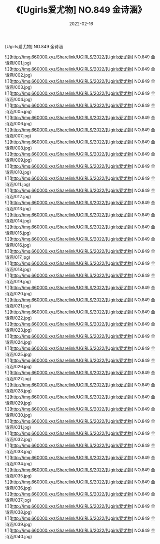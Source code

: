 ﻿---
layout: post
title:  《[Ugirls爱尤物] NO.849 金诗涵》
date:   2022-02-16
img: http://img.660000.xyz/Sharelink/UGIRLS/2022/[Ugirls爱尤物] NO.849 金诗涵/000.jpg
categories: [美女, 清纯, 唯美]
---

[Ugirls爱尤物] NO.849 金诗涵

 ![](http://img.660000.xyz/Sharelink/UGIRLS/2022/[Ugirls爱尤物] NO.849 金诗涵/001.jpg) <br>![](http://img.660000.xyz/Sharelink/UGIRLS/2022/[Ugirls爱尤物] NO.849 金诗涵/002.jpg) <br>![](http://img.660000.xyz/Sharelink/UGIRLS/2022/[Ugirls爱尤物] NO.849 金诗涵/003.jpg) <br>![](http://img.660000.xyz/Sharelink/UGIRLS/2022/[Ugirls爱尤物] NO.849 金诗涵/004.jpg) <br>![](http://img.660000.xyz/Sharelink/UGIRLS/2022/[Ugirls爱尤物] NO.849 金诗涵/005.jpg) <br>![](http://img.660000.xyz/Sharelink/UGIRLS/2022/[Ugirls爱尤物] NO.849 金诗涵/006.jpg) <br>![](http://img.660000.xyz/Sharelink/UGIRLS/2022/[Ugirls爱尤物] NO.849 金诗涵/007.jpg) <br>![](http://img.660000.xyz/Sharelink/UGIRLS/2022/[Ugirls爱尤物] NO.849 金诗涵/008.jpg) <br>![](http://img.660000.xyz/Sharelink/UGIRLS/2022/[Ugirls爱尤物] NO.849 金诗涵/009.jpg) <br>![](http://img.660000.xyz/Sharelink/UGIRLS/2022/[Ugirls爱尤物] NO.849 金诗涵/010.jpg) <br>![](http://img.660000.xyz/Sharelink/UGIRLS/2022/[Ugirls爱尤物] NO.849 金诗涵/011.jpg) <br>![](http://img.660000.xyz/Sharelink/UGIRLS/2022/[Ugirls爱尤物] NO.849 金诗涵/012.jpg) <br>![](http://img.660000.xyz/Sharelink/UGIRLS/2022/[Ugirls爱尤物] NO.849 金诗涵/013.jpg) <br>![](http://img.660000.xyz/Sharelink/UGIRLS/2022/[Ugirls爱尤物] NO.849 金诗涵/014.jpg) <br>![](http://img.660000.xyz/Sharelink/UGIRLS/2022/[Ugirls爱尤物] NO.849 金诗涵/015.jpg) <br>![](http://img.660000.xyz/Sharelink/UGIRLS/2022/[Ugirls爱尤物] NO.849 金诗涵/016.jpg) <br>![](http://img.660000.xyz/Sharelink/UGIRLS/2022/[Ugirls爱尤物] NO.849 金诗涵/017.jpg) <br>![](http://img.660000.xyz/Sharelink/UGIRLS/2022/[Ugirls爱尤物] NO.849 金诗涵/018.jpg) <br>![](http://img.660000.xyz/Sharelink/UGIRLS/2022/[Ugirls爱尤物] NO.849 金诗涵/019.jpg) <br>![](http://img.660000.xyz/Sharelink/UGIRLS/2022/[Ugirls爱尤物] NO.849 金诗涵/020.jpg) <br>![](http://img.660000.xyz/Sharelink/UGIRLS/2022/[Ugirls爱尤物] NO.849 金诗涵/021.jpg) <br>![](http://img.660000.xyz/Sharelink/UGIRLS/2022/[Ugirls爱尤物] NO.849 金诗涵/022.jpg) <br>![](http://img.660000.xyz/Sharelink/UGIRLS/2022/[Ugirls爱尤物] NO.849 金诗涵/023.jpg) <br>![](http://img.660000.xyz/Sharelink/UGIRLS/2022/[Ugirls爱尤物] NO.849 金诗涵/024.jpg) <br>![](http://img.660000.xyz/Sharelink/UGIRLS/2022/[Ugirls爱尤物] NO.849 金诗涵/025.jpg) <br>![](http://img.660000.xyz/Sharelink/UGIRLS/2022/[Ugirls爱尤物] NO.849 金诗涵/026.jpg) <br>![](http://img.660000.xyz/Sharelink/UGIRLS/2022/[Ugirls爱尤物] NO.849 金诗涵/027.jpg) <br>![](http://img.660000.xyz/Sharelink/UGIRLS/2022/[Ugirls爱尤物] NO.849 金诗涵/028.jpg) <br>![](http://img.660000.xyz/Sharelink/UGIRLS/2022/[Ugirls爱尤物] NO.849 金诗涵/029.jpg) <br>![](http://img.660000.xyz/Sharelink/UGIRLS/2022/[Ugirls爱尤物] NO.849 金诗涵/030.jpg) <br>![](http://img.660000.xyz/Sharelink/UGIRLS/2022/[Ugirls爱尤物] NO.849 金诗涵/031.jpg) <br>![](http://img.660000.xyz/Sharelink/UGIRLS/2022/[Ugirls爱尤物] NO.849 金诗涵/032.jpg) <br>![](http://img.660000.xyz/Sharelink/UGIRLS/2022/[Ugirls爱尤物] NO.849 金诗涵/033.jpg) <br>![](http://img.660000.xyz/Sharelink/UGIRLS/2022/[Ugirls爱尤物] NO.849 金诗涵/034.jpg) <br>![](http://img.660000.xyz/Sharelink/UGIRLS/2022/[Ugirls爱尤物] NO.849 金诗涵/035.jpg) <br>![](http://img.660000.xyz/Sharelink/UGIRLS/2022/[Ugirls爱尤物] NO.849 金诗涵/036.jpg) <br>![](http://img.660000.xyz/Sharelink/UGIRLS/2022/[Ugirls爱尤物] NO.849 金诗涵/037.jpg) <br>![](http://img.660000.xyz/Sharelink/UGIRLS/2022/[Ugirls爱尤物] NO.849 金诗涵/038.jpg) <br>![](http://img.660000.xyz/Sharelink/UGIRLS/2022/[Ugirls爱尤物] NO.849 金诗涵/039.jpg) <br>![](http://img.660000.xyz/Sharelink/UGIRLS/2022/[Ugirls爱尤物] NO.849 金诗涵/040.jpg) <br>